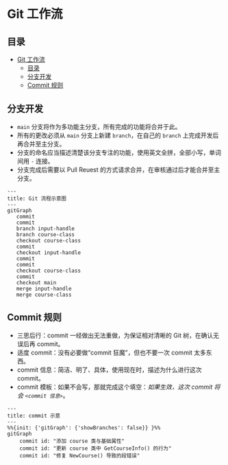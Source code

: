 # Git 工作流

## 目录

- [Git 工作流](#git-工作流)
  - [目录](#目录)
  - [分支开发](#分支开发)
  - [Commit 规则](#commit-规则)


## 分支开发

- `main` 分支将作为多功能主分支，所有完成的功能将合并于此。
- 所有的更改必须从 `main` 分支上新建 `branch`，在自己的 `branch` 上完成开发后再合并至主分支。
- 分支的命名应当描述清楚该分支专注的功能，使用英文全拼，全部小写，单词间用 `-` 连接。
- 分支完成后需要以 Pull Reuest 的方式请求合并，在审核通过后才能合并至主分支。

```mermaid
---
title: Git 流程示意图
---
gitGraph
   commit
   commit
   branch input-handle
   branch course-class
   checkout course-class
   commit
   checkout input-handle
   commit
   commit
   checkout course-class
   commit
   checkout main
   merge input-handle
   merge course-class
```

## Commit 规则

- 三思后行：commit 一经做出无法重做，为保证相对清晰的 Git 树，在确认无误后再 commit。
- 适度 commit：没有必要做“commit 狂魔”，但也不要一次 commit 太多东西。
- commit 信息：简洁、明了、具体，使用现在时，描述为什么进行这次 commit。
- commit 模板：如果不会写，那就完成这个填空：*如果生效，这次 commit 将会 `<commit 信息>`*。


```mermaid
---
title: commit 示意
---
%%{init: {'gitGraph': {'showBranches': false}} }%%
gitGraph
    commit id: "添加 course 类与基础属性"
    commit id: "更新 course 类中 GetCourseInfo() 的行为"
    commit id: "修复 NewCourse() 导致的段错误"
```